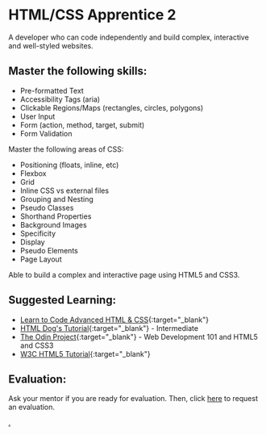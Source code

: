 # HTML/CSS Apprentice 2

A developer who can code independently and build complex, interactive and well-styled websites.

## Master the following skills:

* Pre-formatted Text
* Accessibility Tags (aria)
* Clickable Regions/Maps (rectangles, circles, polygons)
* User Input
* Form (action, method, target, submit)
* Form Validation

Master the following areas of CSS:

* Positioning (floats, inline, etc)
* Flexbox
* Grid
* Inline CSS vs external files
* Grouping and Nesting
* Pseudo Classes
* Shorthand Properties
* Background Images
* Specificity
* Display
* Pseudo Elements
* Page Layout

Able to build a complex and interactive page using HTML5 and CSS3.

## Suggested Learning: 
* [Learn to Code Advanced HTML & CSS](https://learn.shayhowe.com/advanced-html-css/){:target="_blank"}
* [HTML Dog's Tutorial](https://www.htmldog.com/guides/css/intermediate/){:target="_blank"} - Intermediate
* [The Odin Project](https://www.theodinproject.com/){:target="_blank"} - Web Development 101 and HTML5 and CSS3
* [W3C HTML5 Tutorial](http://www.w3schools.com/html/){:target="_blank"}

## Evaluation:

Ask your mentor if you are ready for evaluation. Then, click [here](https://calendly.com/codex-evaluations/2?a1=HTML%2FCSS%20%20Developer%202&a2=7S3UMjXhQNqw7g484oBh-g) to request an evaluation.

[.](level-2)